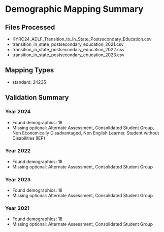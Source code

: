 # Demographic Mapping Summary

## Files Processed
- KYRC24_ADLF_Transition_to_In_State_Postsecondary_Education.csv
- transition_in_state_postsecondary_education_2021.csv
- transition_in_state_postsecondary_education_2022.csv
- transition_in_state_postsecondary_education_2023.csv

## Mapping Types
- standard: 24235

## Validation Summary
### Year 2024
- Found demographics: 18
- Missing optional: Alternate Assessment, Consolidated Student Group, Non Economically Disadvantaged, Non English Learner, Student without Disabilities (IEP)

### Year 2022
- Found demographics: 18
- Missing optional: Alternate Assessment, Consolidated Student Group

### Year 2023
- Found demographics: 18
- Missing optional: Alternate Assessment, Consolidated Student Group

### Year 2021
- Found demographics: 18
- Missing optional: Alternate Assessment, Consolidated Student Group
